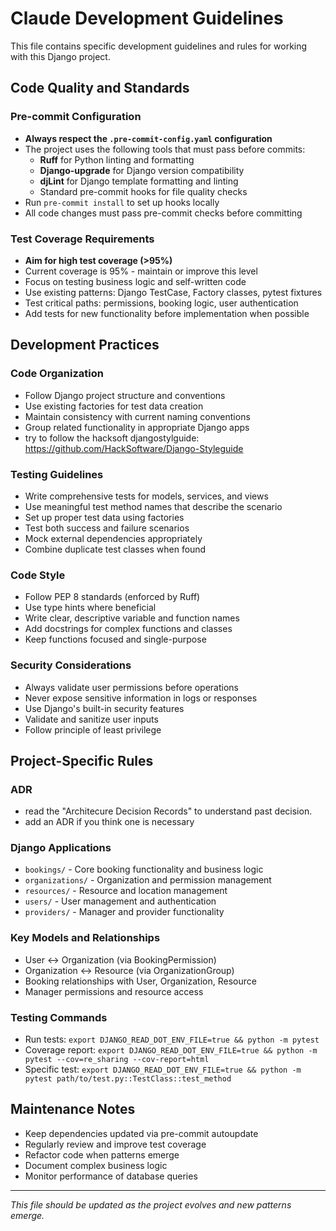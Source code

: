 # Claude Development Guidelines

This file contains specific development guidelines and rules for working with this Django project.

## Code Quality and Standards

### Pre-commit Configuration
- **Always respect the `.pre-commit-config.yaml` configuration**
- The project uses the following tools that must pass before commits:
  - **Ruff** for Python linting and formatting
  - **Django-upgrade** for Django version compatibility
  - **djLint** for Django template formatting and linting
  - Standard pre-commit hooks for file quality checks
- Run `pre-commit install` to set up hooks locally
- All code changes must pass pre-commit checks before committing

### Test Coverage Requirements
- **Aim for high test coverage (>95%)**
- Current coverage is 95% - maintain or improve this level
- Focus on testing business logic and self-written code
- Use existing patterns: Django TestCase, Factory classes, pytest fixtures
- Test critical paths: permissions, booking logic, user authentication
- Add tests for new functionality before implementation when possible

## Development Practices

### Code Organization
- Follow Django project structure and conventions
- Use existing factories for test data creation
- Maintain consistency with current naming conventions
- Group related functionality in appropriate Django apps
- try to follow the hacksoft djangostylguide: https://github.com/HackSoftware/Django-Styleguide

### Testing Guidelines
- Write comprehensive tests for models, services, and views
- Use meaningful test method names that describe the scenario
- Set up proper test data using factories
- Test both success and failure scenarios
- Mock external dependencies appropriately
- Combine duplicate test classes when found

### Code Style
- Follow PEP 8 standards (enforced by Ruff)
- Use type hints where beneficial
- Write clear, descriptive variable and function names
- Add docstrings for complex functions and classes
- Keep functions focused and single-purpose

### Security Considerations
- Always validate user permissions before operations
- Never expose sensitive information in logs or responses
- Use Django's built-in security features
- Validate and sanitize user inputs
- Follow principle of least privilege

## Project-Specific Rules

### ADR
- read the "Architecure Decision Records" to understand past decision.
- add an ADR if you think one is necessary

### Django Applications
- `bookings/` - Core booking functionality and business logic
- `organizations/` - Organization and permission management
- `resources/` - Resource and location management
- `users/` - User management and authentication
- `providers/` - Manager and provider functionality

### Key Models and Relationships
- User ↔ Organization (via BookingPermission)
- Organization ↔ Resource (via OrganizationGroup)
- Booking relationships with User, Organization, Resource
- Manager permissions and resource access

### Testing Commands
- Run tests: `export DJANGO_READ_DOT_ENV_FILE=true && python -m pytest`
- Coverage report: `export DJANGO_READ_DOT_ENV_FILE=true && python -m pytest --cov=re_sharing --cov-report=html`
- Specific test: `export DJANGO_READ_DOT_ENV_FILE=true && python -m pytest path/to/test.py::TestClass::test_method`

## Maintenance Notes
- Keep dependencies updated via pre-commit autoupdate
- Regularly review and improve test coverage
- Refactor code when patterns emerge
- Document complex business logic
- Monitor performance of database queries

---
*This file should be updated as the project evolves and new patterns emerge.*
